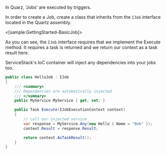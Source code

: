 <!--title: Jobs-->

In Quarz, 'Jobs' are executed by triggers.

In order to create a Job, create a class that inherits from the `IJob` interface located in the Quartz assembly.

<[sample:GettingStarted-BasicJob]>

As you can see, the `IJob` interface requires that we implement the Execute method.
It requires a task is returned and we return our context as a task result here.

ServiceStack's IoC container will inject any dependencies into your jobs too.

```csharp
public class HelloJob : IJob
{
    /// <summary>
    /// Dependencies are automatically injected
    /// </summary>
    public MyService MyService { get; set; }

    public Task Execute(IJobExecutionContext context)
    {
        // call our injected service
        var response = MyService.Any(new Hello { Name = "Bob" });
        context.Result = response.Result;

        return context.AsTaskResult();
    }
}
``` 